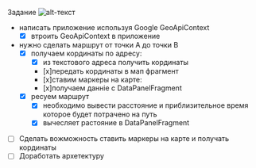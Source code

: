 Задание
![alt-текст](/home/denis/IT/AndroidStudioProjects/Portfolio/Navigator/app/src/main/res/drawable/map.png)

- написать приложение используя Google GeoApiContext
   - [x] втроить GeoApiContext в приложение
- нужно сделать маршрут от точки А до точки В
  - [x] получаем кординаты по адресу:
    - [x] из текстового адреса получить кординаты
    - [x]передать кординаты в мап фрагмент
    - [x]ставим маркеры на карте:
    - [x]получаем данніе с DataPanelFragment
  - [x] ресуем маршрут
    - [x] необходимо вывести расстояние и приблизительное время которое будет потрачено на путь
    - [x]  вычесляет растояние в DataPanelFragment
 - [ ] Сделать вожможность ставить маркеры на карте и получать кординаты
 - [ ] Доработать архетектуру